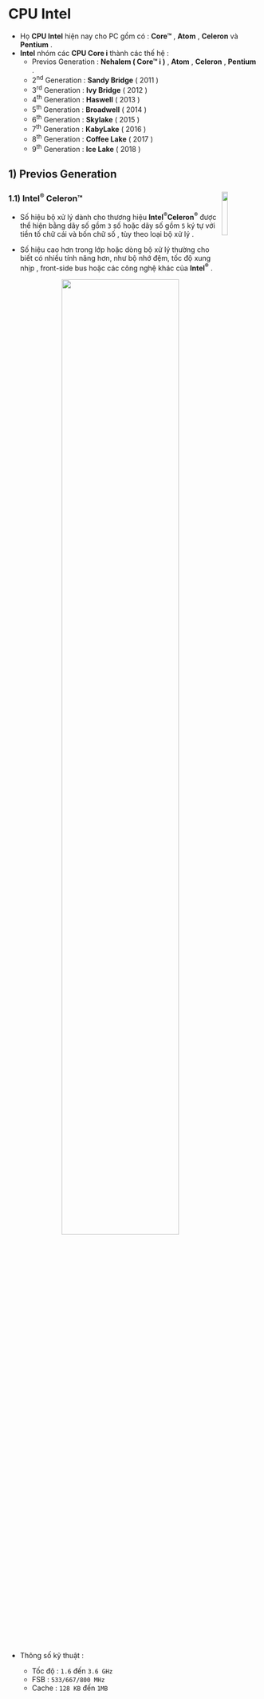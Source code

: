 # CPU Intel
- Họ **CPU Intel** hiện nay cho PC gồm có : **Core&trade;** , **Atom** , **Celeron** và **Pentium** .
- **Intel** nhóm các **CPU Core i** thành các thế hệ :
    - Previos Generation : **Nehalem ( Core&trade; i )** , **Atom** , **Celeron** , **Pentium** .
    - 2<sup>nd</sup> Generation : **Sandy Bridge** ( 2011 )
    - 3<sup>rd</sup> Generation : **Ivy Bridge** ( 2012 )
    - 4<sup>th</sup> Generation : **Haswell** ( 2013 )
    - 5<sup>th</sup> Generation : **Broadwell** ( 2014 )
    - 6<sup>th</sup> Generation : **Skylake** ( 2015 )
    - 7<sup>th</sup> Generation : **KabyLake** ( 2016 )
    - 8<sup>th</sup> Generation : **Coffee Lake** ( 2017 )
    - 9<sup>th</sup> Generation : **Ice Lake** ( 2018 )
## **1) Previos Generation**
### **1.1) Intel<sup>&reg;</sup> Celeron&trade;** <img src=https://i.imgur.com/lbnx3OX.png align=right width=15%>
- Số hiệu bộ xử lý dành cho thương hiệu **Intel<sup>&reg;</sup>Celeron<sup>&reg;</sup>** được thể hiện bằng dãy số gồm `3` số hoặc dãy số gồm `5` ký tự với tiền tố chữ cái và bốn chữ số , tùy theo loại bộ xử lý .
- Số hiệu cao hơn trong lớp hoặc dòng bộ xử lý thường cho biết có nhiều tính năng hơn, như bộ nhớ đệm, tốc độ xung nhịp , front-side bus hoặc các công nghệ khác của **Intel<sup>&reg;</sup>** . 

    <p align=center><img src=https://i.imgur.com/eXq6Prd.png width=70%></p>

- Thông số kỹ thuật :
    - Tốc độ : `1.6` đến `3.6 GHz`
    - FSB : `533/667/800 MHz`
    - Cache : `128 KB` đến `1MB`
